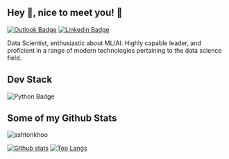 ## Hey 👋, nice to meet you! 🤗
[![Outlook Badge](https://img.shields.io/badge/Microsoft_Outlook-0078D4?style=for-the-badge&logo=microsoft-outlook&logoColor=white&link=mailto:ashton.khoo@hotmail.com)](mailto:ashton.khoo@hotmail.com) 
[![Linkedin Badge](https://img.shields.io/badge/LinkedIn-0077B5?style=for-the-badge&logo=linkedin&logoColor=white&link=https://www.linkedin.com/in/chun-wen-khoo/)](https://www.linkedin.com/in/chun-wen-khoo/) 
<p align='left'>Data Scientist, enthusiastic about ML/AI. Highly capable leader, and proficient in a range of modern technologies pertaining to the data science field. </p>

## Dev Stack
![Python Badge](https://img.shields.io/badge/Python-3776AB?style=for-the-badge&logo=python&logoColor=white)


## Some of my Github Stats
<p align=left> <img src=https://komarev.com/ghpvc/?username=ashtonkhoo alt=ashtonkhoo /> </p>

[![Github stats](https://github-readme-stats.vercel.app/api?username=ashtonkhoo&show_icons=true&include_all_commits=true)](https://github.com/ashtonkhoo/github-readme-stats)
[![Top Langs](https://github-readme-stats.vercel.app/api/top-langs/?username=ashtonkhoo&layout=compact)](https://github.com/ashtonkhoo/github-readme-stats)


